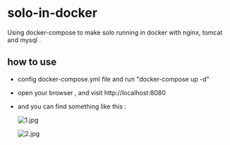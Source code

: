 # solo-in-docker
Using docker-compose to make solo running in docker with nginx, tomcat and mysql .

## how to use

* config docker-compose.yml file and run "docker-compose up -d"

* open your browser , and visit http://localhost:8080
    
* and you can find something like this :

    ![1.jpg](https://github.com/liumapp/solo-in-docker/blob/master/pic/1.jpg)
    
    ![2.jpg](https://github.com/liumapp/solo-in-docker/blob/master/pic/2.jpg)
    
                 
